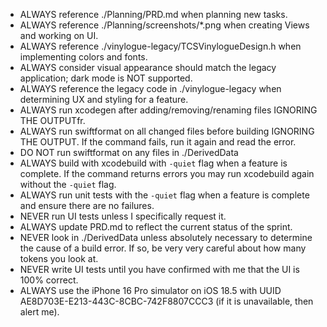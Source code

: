 - ALWAYS reference ./Planning/PRD.md when planning new tasks.
- ALWAYS reference ./Planning/screenshots/*.png when creating Views and working on UI.
- ALWAYS reference ./vinylogue-legacy/TCSVinylogueDesign.h when implementing colors and fonts.
- ALWAYS consider visual appearance should match the legacy application; dark mode is NOT supported. 
- ALWAYS reference the legacy code in ./vinylogue-legacy when determining UX and styling for a feature.
- ALWAYS run xcodegen after adding/removing/renaming files IGNORING THE OUTPUTfr.
- ALWAYS run swiftformat on all changed files before building IGNORING THE OUTPUT. If the command fails, run it again and read the error.
- DO NOT run swiftformat on any files in ./DerivedData
- ALWAYS build with xcodebuild with `-quiet` flag when a feature is complete. If the command returns errors you may run xcodebuild again without the `-quiet` flag.
- ALWAYS run unit tests with the `-quiet` flag when a feature is complete and ensure there are no failures.
- NEVER run UI tests unless I specifically request it.
- ALWAYS update PRD.md to reflect the current status of the sprint.
- NEVER look in ./DerivedData unless absolutely necessary to determine the cause of a build error. If so, be very very careful about how many tokens you look at.
- NEVER write UI tests until you have confirmed with me that the UI is 100% correct.
- ALWAYS use the iPhone 16 Pro simulator on iOS 18.5 with UUID AE8D703E-E213-443C-8CBC-742F8807CCC3 (if it is unavailable, then alert me).
